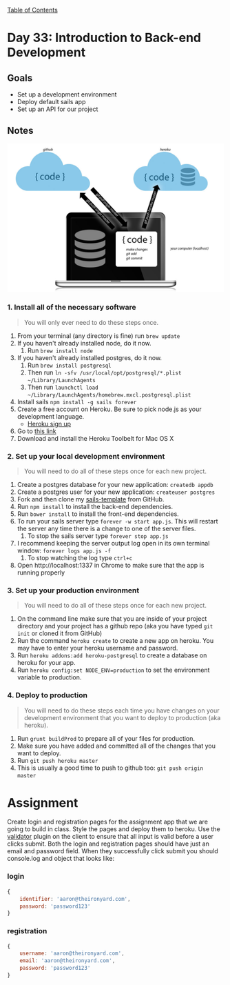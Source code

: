 [Table of Contents](/README.md)

# Day 33: Introduction to Back-end Development

## Goals
* Set up a development environment
* Deploy default sails app
* Set up an API for our project

## Notes

![overview diagram](/day-33/development-heroku.jpg)

### 1. Install all of the necessary software

> You will only ever need to do these steps once.

1. From your terminal (any directory is fine) run `brew update`
2. If you haven't already installed node, do it now.
	1. Run `brew install node`
3. If you haven't already installed postgres, do it now.
	1. Run `brew install postgresql`
	2. Then run `ln -sfv /usr/local/opt/postgresql/*.plist ~/Library/LaunchAgents`
	3. Then run `launchctl load ~/Library/LaunchAgents/homebrew.mxcl.postgresql.plist`
4. Install sails `npm install -g sails forever`
5. Create a free account on Heroku. Be sure to pick node.js as your development language.
	* [Heroku sign up](https://signup.heroku.com/dc)
6. Go to [this link](https://devcenter.heroku.com/articles/getting-started-with-nodejs#set-up)
7. Download and install the Heroku Toolbelt for Mac OS X

### 2. Set up your local development environment

> You will need to do all of these steps once for each new project.

1. Create a postgres database for your new application: `createdb appdb`
2. Create a postgres user for your new application: `createuser postgres`
3. Fork and then clone my [sails-template](https://github.com/TIY-Austin-Front-End-Engineering/sails-template) from GitHub.
4. Run `npm install` to install the back-end dependencies.
5. Run `bower install` to install the front-end dependencies. 
6. To run your sails server type `forever -w start app.js`. This will restart the server any time there is a change to one of the server files.
	1. To stop the sails server type `forever stop app.js`
7. I recommend keeping the server output log open in its own terminal window: `forever logs app.js -f`
	1. To stop watching the log type `ctrl+c`
8. Open http://localhost:1337 in Chrome to make sure that the app is running properly

### 3. Set up your production environment

> You will need to do all of these steps once for each new project.

1. On the command line make sure that you are inside of your project directory and your project has a github repo (aka you have typed `git init` or cloned it from GitHub)
2. Run the command `heroku create` to create a new app on heroku. You may have to enter your heroku username and password.
3. Run `heroku addons:add heroku-postgresql` to create a database on heroku for your app.
4. Run `heroku config:set NODE_ENV=production` to set the environment variable to production.

### 4. Deploy to production

> You will need to do these steps each time you have changes on your development environment that you want to deploy to production (aka heroku).

1. Run `grunt buildProd` to prepare all of your files for production.
2. Make sure you have added and committed all of the changes that you want to deploy.
3. Run `git push heroku master`
4. This is usually a good time to push to github too: `git push origin master`


# Assignment

Create login and registration pages for the assignment app that we are going to build in class. Style the pages and deploy them to heroku. Use the [validator](https://github.com/chriso/validator.js) plugin on the client to ensure that all input is valid before a user clicks submit. Both the login and registration pages should have just an email and password field. When they successfully click submit you should console.log and object that looks like:

### login
```js
{
	identifier: 'aaron@theironyard.com',
	password: 'password123'
}
```

### registration
```js
{
	username: 'aaron@theironyard.com',
	email: 'aaron@theironyard.com',
	password: 'password123'
}
```
